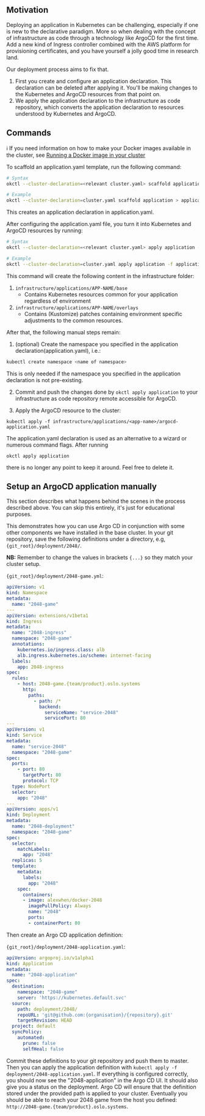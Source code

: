 
## Motivation

Deploying an application in Kubernetes can be challenging, especially if one is new to the declarative paradigm. More so 
when dealing with the concept of infrastructure as code through a technology like ArgoCD for the first time. Add a new 
kind of Ingress controller combined with the AWS platform for provisioning certificates, and you have yourself a jolly
good time in research land. 

Our deployment process aims to fix that. 

1. First you create and configure an application declaration. This declaration can be deleted after applying it. You'll
be making changes to the Kubernetes and ArgoCD resources from that point on.
2. We apply the application declaration to the infrastructure as code repository, which converts the application
declaration to resources understood by Kubernetes and ArgoCD.

## Commands

:information_source: If you need information on how to make your Docker images available in the cluster, see [Running a Docker image in your cluster](/help/docker-registry)

To scaffold an application.yaml template, run the following command:

```bash
# Syntax
okctl --cluster-declaration=<relevant cluster.yaml> scaffold application

# Example
okctl --cluster-declaration=cluster.yaml scaffold application > application.yaml
```

This creates an application declaration in application.yaml.

After configuring the application.yaml file, you turn it into Kubernetes and ArgoCD resources by running:

```bash
# Syntax
okctl --cluster-declaration=<relevant cluster.yaml> apply application -f <relevant application.yaml>

# Example
okctl --cluster-declaration=cluster.yaml apply application -f application.yaml
```

This command will create the following content in the infrastructure folder:

1. `infrastructure/applications/APP-NAME/base`
    * Contains Kubernetes resources common for your application regardless of environment
2. `infrastructure/applications/APP-NAME/overlays`
    * Contains (Kustomize) patches containing environment specific adjustments to the common resources.

After that, the following manual steps remain:

1. (optional) Create the namespace you specified in the application declaration(application.yaml), i.e.:

```bash
kubectl create namespace <name of namespace>
```

This is only needed if the namespace you specified in the application declaration is not pre-existing.

2. Commit and push the changes done by `okctl apply application` to your infrastructure as code repository remote 
   accessible for ArgoCD.

3. Apply the ArgoCD resource to the cluster:

```
kubectl apply -f infrastructure/applications/<app-name>/argocd-application.yaml
```

The application.yaml declaration is used as an alternative to a wizard or numerous command flags. After running 

```shell
okctl apply application
```

there is no longer any point to keep it around. Feel free to delete it.

## Setup an ArgoCD application manually

This section describes what happens behind the scenes in the process described above. You can skip this entirely, it's
just for educational purposes.

This demonstrates how you can use Argo CD in conjunction with some other components we have installed in the base cluster. In your git repository, save the following definitions under a directory, e.g, `{git_root}/deployment/2048/`.

**NB:** Remember to change the values in brackets `{...}` so they match your cluster setup.

`{git_root}/deployment/2048-game.yml`:

```yaml
apiVersion: v1
kind: Namespace
metadata:
  name: "2048-game"
---
apiVersion: extensions/v1beta1
kind: Ingress
metadata:
  name: "2048-ingress"
  namespace: "2048-game"
  annotations:
    kubernetes.io/ingress.class: alb
    alb.ingress.kubernetes.io/scheme: internet-facing
  labels:
    app: 2048-ingress
spec:
  rules:
    - host: 2048-game.{team/product}.oslo.systems
      http:
        paths:
          - path: /*
            backend:
              serviceName: "service-2048"
              servicePort: 80
---
apiVersion: v1
kind: Service
metadata:
  name: "service-2048"
  namespace: "2048-game"
spec:
  ports:
    - port: 80
      targetPort: 80
      protocol: TCP
  type: NodePort
  selector:
    app: "2048"
---
apiVersion: apps/v1
kind: Deployment
metadata:
  name: "2048-deployment"
  namespace: "2048-game"
spec:
  selector:
    matchLabels:
      app: "2048"
  replicas: 5
  template:
    metadata:
      labels:
        app: "2048"
    spec:
      containers:
      - image: alexwhen/docker-2048
        imagePullPolicy: Always
        name: "2048"
        ports:
        - containerPort: 80
```

Then create an Argo CD application definition:

`{git_root}/deployment/2048-application.yaml`:

```yaml
apiVersion: argoproj.io/v1alpha1
kind: Application
metadata:
  name: "2048-application"
spec:
  destination:
    namespace: "2048-game"
    server: 'https://kubernetes.default.svc'
  source:
    path: deployment/2048/
    repoURL: 'git@github.com:{organisation}/{repository}.git'
    targetRevision: HEAD
  project: default
  syncPolicy:
    automated:
      prune: false
      selfHeal: false
```

Commit these definitions to your git repository and push them to master. Then you can apply the application definition with `kubectl apply -f deployment/2048-application.yaml`.  If everything is configured correctly, you should now see the "2048-application" in the Argo CD UI. It should also give you a status on the deployment. Argo CD will ensure that the definition stored under the provided path is applied to your cluster. Eventually you should be able to reach your 2048 game from the host you defined: `http://2048-game.{team/product}.oslo.systems`.



